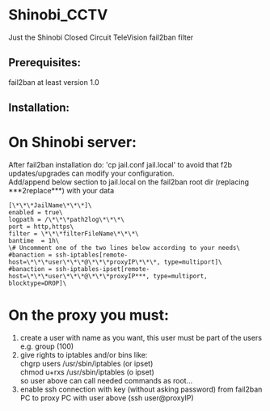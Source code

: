# Shinobi_CCTV
Just the Shinobi Closed Circuit TeleVision fail2ban filter

## Prerequisites:
fail2ban at least version 1.0

## Installation:
# On Shinobi server:
After fail2ban installation do:
'cp jail.conf jail.local' to avoid that f2b updates/upgrades can modify your configuration.\
Add/append below section to jail.local on the fail2ban root dir (replacing \*\*\*2replace\*\*\*) with your data
```
[\*\*\*JailName\*\*\*]\
enabled = true\
logpath = /\*\*\*path2log\*\*\*\
port = http,https\
filter = \*\*\*filterFileName\*\*\*\
bantime  = 1h\
\# Uncomment one of the two lines below according to your needs\
#banaction = ssh-iptables[remote-host=\*\*\*user\*\*\*@\*\*\*proxyIP\*\*\*, type=multiport]\
#banaction = ssh-iptables-ipset[remote-host=\*\*\*user\*\*\*@\*\*\*proxyIP***, type=multiport, blocktype=DROP]\
```
# On the proxy you must:
1) create a user with name as you want, this user must be part of the users e.g. group (100)
2) give rights to iptables and/or bins like:\
chgrp users /usr/sbin/iptables (or ipset)\
chmod u+rxs /usr/sbin/iptables (o ipset)\
so user above can call needed commands as root...
3) enable ssh connection with key (without asking password) from fail2ban PC to proxy PC with user above (ssh user@proxyIP)
